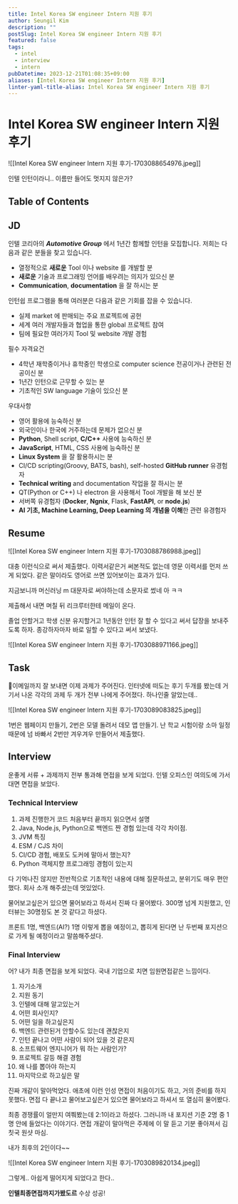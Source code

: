 ```yaml
---
title: Intel Korea SW engineer Intern 지원 후기
author: Seungil Kim
description: ""
postSlug: Intel Korea SW engineer Intern 지원 후기
featured: false
tags:
  - intel
  - interview
  - intern
pubDatetime: 2023-12-21T01:08:35+09:00
aliases: [Intel Korea SW engineer Intern 지원 후기]
linter-yaml-title-alias: Intel Korea SW engineer Intern 지원 후기
---
```

# Intel Korea SW engineer Intern 지원 후기

![[Intel Korea SW engineer Intern 지원 후기-1703088654976.jpeg]]

인텔 인턴이라니.. 이름만 들어도 멋지지 않은가?

## Table of Contents

## JD

인텔 코리아의 _**Automotive Group**_ 에서 1년간 함께할 인턴을 모집합니다. 저희는 다음과 같은 분들을 찾고 있습니다.

- 열정적으로 **새로운** Tool 이나 website 를 개발할 분
- **새로운** 기술과 프로그래밍 언어를 배우려는 의지가 있으신 분
- **Communication**, **documentation** 을 잘 하시는 분

인턴쉽 프로그램을 통해 여러분은 다음과 같은 기회를 잡을 수 있습니다.

- 실제 market 에 판매되는 주요 프로젝트에 공헌
- 세계 여러 개발자들과 협업을 통한 global 프로젝트 참여
- 팀에 필요한 여러가지 Tool 및 website 개발 경험

필수 자격요건

- 4학년 재학중이거나 휴학중인 학생으로 computer science 전공이거나 관련된 전공이신 분
- 1년간 인턴으로 근무할 수 있는 분
- 기초적인 SW language 기술이 있으신 분

우대사항

- 영어 활용에 능숙하신 분
- 외국인이나 한국에 거주하는데 문제가 없으신 분
- **Python**, Shell script, **C/C++** 사용에 능숙하신 분
- **JavaScript**, HTML, CSS 사용에 능숙하신 분
- **Linux System** 을 잘 활용하시는 분
- CI/CD scripting(Groovy, BATS, bash), self-hosted **GitHub runner** 유경험자
- **Technical writing** and documentation 작업을 잘 하시는 분
- QT(Python or C++) 나 electron 을 사용해서 Tool 개발을 해 보신 분
- 서버쪽 유경험자 (**Docker**, **Ngnix**, Flask, **FastAPI**, or **node.js**)
- **AI 기초, Machine Learning, Deep Learning 의 개념을 이해**한 관련 유경험자

## Resume

![[Intel Korea SW engineer Intern 지원 후기-1703088786988.jpeg]]

대충 이런식으로 써서 제출했다. 이력서같은거 써본적도 없는데 영문 이력서를 먼저 쓰게 되었다. 같은 말이라도 영어로 쓰면 있어보이는 효과가 있다. 

지금보니까 머신러닝 m 대문자로 써야하는데 소문자로 썼네 아 ㅋㅋ

제출해서 내면 며칠 뒤 리크루터한테 메일이 온다.

졸업 안할거고 학생 신분 유지할거고 1년동안 인턴 잘 할 수 있다고 써서 답장을 보내주도록 하자. 종강하자마자 바로 일할 수 있다고 써서 보냈다.

![[Intel Korea SW engineer Intern 지원 후기-1703088971166.jpeg]]

## Task

이메일까지 잘 보내면 이제 과제가 주어진다. 인터넷에 떠도는 후기 두개를 봤는데 거기서 나온 각각의 과제 두 개가 전부 나에게 주어졌다. 하나인줄 알았는데.. 

![[Intel Korea SW engineer Intern 지원 후기-1703089083825.jpeg]]

1번은 웹페이지 만들기, 2번은 모델 돌려서 데모 앱 만들기. 난 학교 시험이랑 소마 일정때문에 넘 바빠서 2번만 겨우겨우 만들어서 제출했다. 

## Interview

운좋게 서류 + 과제까지 전부 통과해 면접을 보게 되었다. 인텔 오피스인 여의도에 가서 대면 면접을 보았다. 

### Technical Interview

1. 과제 진행한거 코드 처음부터 끝까지 읽으면서 설명
2. Java, Node.js, Python으로 백엔드 짠 경험 있는데 각각 차이점.
3. JVM 특징
4. ESM / CJS 차이
5. CI/CD 경험, 배포도 도커에 말아서 했는지?
6. Python 객체지향 프로그래밍 경험이 있는지

다 기억나진 않지만 전반적으로 기초적인 내용에 대해 질문하셨고, 분위기도 매우 편안했다. 회사 소개 해주셨는데 멋있었다. 

물어보고싶은거 있으면 물어보라고 하셔서 진짜 다 물어봤다. 300명 넘게 지원했고, 인터뷰는 30명정도 본 것 같다고 하셨다. 

프론트 1명, 백엔드(AI?) 1명 이렇게 뽑을 예정이고, 뽑히게 된다면 난 두번째 포지션으로 가게 될 예정이라고 말씀해주셨다. 

### Final Interview

어? 내가 최종 면접을 보게 되었다. 국내 기업으로 치면 임원면접같은 느낌이다. 

1. 자기소개
2. 지원 동기
3. 인텔에 대해 알고있는거
4. 어떤 회사인지?
5. 어떤 일을 하고싶은지
6. 백엔드 관련된거 안할수도 있는데 괜찮은지
7. 인턴 끝나고 어떤 사람이 되어 있을 것 같은지
8. 소프트웨어 엔지니어가 뭐 하는 사람인가?
9. 프로젝트 갈등 해결 경험
10. 왜 나를 뽑아야 하는지
11. 마지막으로 하고싶은 말

진짜 개같이 말아먹었다. 애초에 이런 인성 면접이 처음이기도 하고, 거의 준비를 하지 못했다. 면접 다 끝나고 물어보고싶은거 있으면 물어보라고 하셔서 또 열심히 물어봤다.

최종 경쟁률이 얼만지 여쭤봤는데 2:1이라고 하셨다. 그러니까 내 포지션 기준 2명 중 1명 안에 들었다는 이야기다. 면접 개같이 말아먹은 주제에 이 말 듣고 기분 좋아져서 김칫국 원샷 마심.

내가 최후의 2인이다~~

![[Intel Korea SW engineer Intern 지원 후기-1703089820134.jpeg]]

그렇게.. 아쉽게 떨어지게 되었다고 한다..

**인텔최종면접까지가봤도르** 수상 성공!
